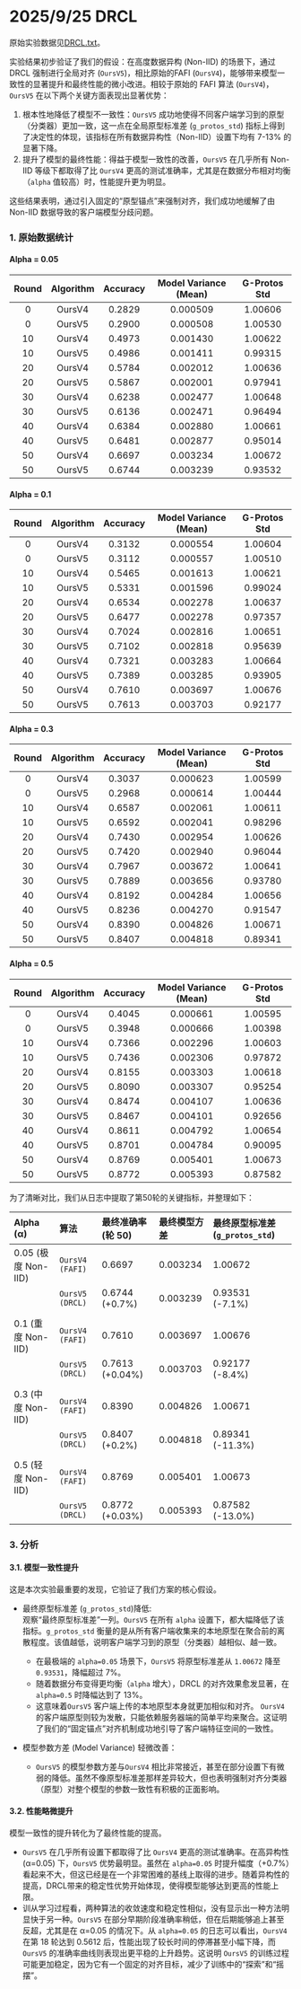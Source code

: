 # 2025/9/25 DRCL

原始实验数据见[DRCL.txt](DRCL.txt)。

实验结果初步验证了我们的假设：在高度数据异构 (Non-IID) 的场景下，通过 DRCL 强制进行全局对齐 (`OursV5`)，相比原始的FAFI (`OursV4`)，能够带来模型一致性的显著提升和最终性能的微小改进。相较于原始的 FAFI 算法 (`OursV4`)，`OursV5` 在以下两个关键方面表现出显著优势：

1.  根本性地降低了模型不一致性：`OursV5` 成功地使得不同客户端学习到的原型（分类器）更加一致，这一点在全局原型标准差 (`g_protos_std`) 指标上得到了决定性的体现，该指标在所有数据异构性（Non-IID）设置下均有 7-13% 的显著下降。
2.  提升了模型的最终性能：得益于模型一致性的改善，`OursV5` 在几乎所有 Non-IID 等级下都取得了比 `OursV4` 更高的测试准确率，尤其是在数据分布相对均衡（`alpha` 值较高）时，性能提升更为明显。

这些结果表明，通过引入固定的“原型锚点”来强制对齐，我们成功地缓解了由 Non-IID 数据导致的客户端模型分歧问题。

### 1. 原始数据统计

#### Alpha = 0.05

| Round | Algorithm | Accuracy | Model Variance (Mean) | G-Protos Std |
| :---: | :---: | :---: | :---: | :---: |
| 0 | OursV4 | 0.2829 | 0.000509 | 1.00606 |
| 0 | OursV5 | 0.2900 | 0.000508 | 1.00530 |
| 10 | OursV4 | 0.4973 | 0.001430 | 1.00622 |
| 10 | OursV5 | 0.4986 | 0.001411 | 0.99315 |
| 20 | OursV4 | 0.5784 | 0.002012 | 1.00636 |
| 20 | OursV5 | 0.5867 | 0.002001 | 0.97941 |
| 30 | OursV4 | 0.6238 | 0.002477 | 1.00648 |
| 30 | OursV5 | 0.6136 | 0.002471 | 0.96494 |
| 40 | OursV4 | 0.6384 | 0.002880 | 1.00661 |
| 40 | OursV5 | 0.6481 | 0.002877 | 0.95014 |
| 50 | OursV4 | 0.6697 | 0.003234 | 1.00672 |
| 50 | OursV5 | 0.6744 | 0.003239 | 0.93532 |

#### Alpha = 0.1

| Round | Algorithm | Accuracy | Model Variance (Mean) | G-Protos Std |
| :---: | :---: | :---: | :---: | :---: |
| 0 | OursV4 | 0.3132 | 0.000554 | 1.00604 |
| 0 | OursV5 | 0.3112 | 0.000557 | 1.00510 |
| 10 | OursV4 | 0.5465 | 0.001613 | 1.00621 |
| 10 | OursV5 | 0.5331 | 0.001596 | 0.99024 |
| 20 | OursV4 | 0.6534 | 0.002278 | 1.00637 |
| 20 | OursV5 | 0.6477 | 0.002278 | 0.97357 |
| 30 | OursV4 | 0.7024 | 0.002816 | 1.00651 |
| 30 | OursV5 | 0.7102 | 0.002818 | 0.95639 |
| 40 | OursV4 | 0.7321 | 0.003283 | 1.00664 |
| 40 | OursV5 | 0.7389 | 0.003285 | 0.93905 |
| 50 | OursV4 | 0.7610 | 0.003697 | 1.00676 |
| 50 | OursV5 | 0.7613 | 0.003703 | 0.92177 |

#### Alpha = 0.3

| Round | Algorithm | Accuracy | Model Variance (Mean) | G-Protos Std |
| :---: | :---: | :---: | :---: | :---: |
| 0 | OursV4 | 0.3037 | 0.000623 | 1.00599 |
| 0 | OursV5 | 0.2968 | 0.000614 | 1.00444 |
| 10 | OursV4 | 0.6587 | 0.002061 | 1.00611 |
| 10 | OursV5 | 0.6592 | 0.002041 | 0.98296 |
| 20 | OursV4 | 0.7430 | 0.002954 | 1.00626 |
| 20 | OursV5 | 0.7420 | 0.002940 | 0.96044 |
| 30 | OursV4 | 0.7967 | 0.003672 | 1.00641 |
| 30 | OursV5 | 0.7889 | 0.003656 | 0.93780 |
| 40 | OursV4 | 0.8192 | 0.004284 | 1.00656 |
| 40 | OursV5 | 0.8236 | 0.004270 | 0.91547 |
| 50 | OursV4 | 0.8390 | 0.004826 | 1.00671 |
| 50 | OursV5 | 0.8407 | 0.004818 | 0.89341 |

#### Alpha = 0.5

| Round | Algorithm | Accuracy | Model Variance (Mean) | G-Protos Std |
| :---: | :---: | :---: | :---: | :---: |
| 0 | OursV4 | 0.4045 | 0.000661 | 1.00595 |
| 0 | OursV5 | 0.3948 | 0.000666 | 1.00398 |
| 10 | OursV4 | 0.7366 | 0.002296 | 1.00603 |
| 10 | OursV5 | 0.7436 | 0.002306 | 0.97872 |
| 20 | OursV4 | 0.8155 | 0.003303 | 1.00618 |
| 20 | OursV5 | 0.8090 | 0.003307 | 0.95254 |
| 30 | OursV4 | 0.8474 | 0.004107 | 1.00636 |
| 30 | OursV5 | 0.8467 | 0.004101 | 0.92656 |
| 40 | OursV4 | 0.8611 | 0.004792 | 1.00654 |
| 40 | OursV5 | 0.8701 | 0.004784 | 0.90095 |
| 50 | OursV4 | 0.8769 | 0.005401 | 1.00673 |
| 50 | OursV5 | 0.8772 | 0.005393 | 0.87582 |


为了清晰对比，我们从日志中提取了第50轮的关键指标，并整理如下：

| Alpha (α) | 算法 | 最终准确率 (轮 50) | 最终模型方差 | 最终原型标准差 (`g_protos_std`) |
| :--- | :--- | :--- | :--- | :--- |
| 0.05 (极度 Non-IID) | `OursV4 (FAFI)` | 0.6697 | 0.003234 | 1.00672 |
| | `OursV5 (DRCL)` | 0.6744 (+0.7%) | 0.003239 | 0.93531 (-7.1%) |
| | | | | |
| 0.1 (重度 Non-IID) | `OursV4 (FAFI)` | 0.7610 | 0.003697 | 1.00676 |
| | `OursV5 (DRCL)` | 0.7613 (+0.04%) | 0.003703 | 0.92177 (-8.4%) |
| | | | | |
| 0.3 (中度 Non-IID) | `OursV4 (FAFI)` | 0.8390 | 0.004826 | 1.00671 |
| | `OursV5 (DRCL)` | 0.8407 (+0.2%) | 0.004818 | 0.89341 (-11.3%) |
| | | | | |
| 0.5 (轻度 Non-IID) | `OursV4 (FAFI)` | 0.8769 | 0.005401 | 1.00673 |
| | `OursV5 (DRCL)` | 0.8772 (+0.03%) | 0.005393 | 0.87582 (-13.0%) |

### 3. 分析

#### 3.1. 模型一致性提升

这是本次实验最重要的发现，它验证了我们方案的核心假设。

*   最终原型标准差 (`g_protos_std`)降低:   
观察“最终原型标准差”一列。`OursV5` 在所有 `alpha` 设置下，都大幅降低了该指标。`g_protos_std` 衡量的是从所有客户端收集来的本地原型在聚合前的离散程度。该值越低，说明客户端学习到的原型（分类器）越相似、越一致。
    *   在最极端的 `alpha=0.05` 场景下，`OursV5` 将原型标准差从 `1.00672` 降至 `0.93531`，降幅超过 7%。
    *   随着数据分布变得更均衡（`alpha` 增大），DRCL 的对齐效果愈发显著，在 `alpha=0.5` 时降幅达到了 13%。
    *   这意味着`OursV5` 客户端上传的本地原型本身就更加相似和对齐。 `OursV4` 的客户端原型则较为发散，只能依赖服务器端的简单平均来聚合。这证明了我们的“固定锚点”对齐机制成功地引导了客户端特征空间的一致性。

*   模型参数方差 (Model Variance) 轻微改善：
    *   `OursV5` 的模型参数方差与`OursV4` 相比非常接近，甚至在部分设置下有微弱的降低。虽然不像原型标准差那样差异较大，但也表明强制对齐分类器（原型）对整个模型的参数一致性有积极的正面影响。

#### 3.2. 性能略微提升

模型一致性的提升转化为了最终性能的提高。

*   `OursV5` 在几乎所有设置下都取得了比 `OursV4` 更高的测试准确率。在高异构性 (α=0.05) 下，`OursV5` 优势最明显。虽然在 `alpha=0.05` 时提升幅度（+0.7%）看起来不大，但这已经是在一个非常困难的基线上取得的进步。随着异构性的提高，DRCL带来的稳定性优势开始体现，使得模型能够达到更高的性能上限。
*   训从学习过程看，两种算法的收敛速度和稳定性相似，没有显示出一种方法明显快于另一种。`OursV5` 在部分早期阶段准确率稍低，但在后期能够追上甚至反超，尤其是在 α=0.05 的情况下。从 `alpha=0.05` 的日志可以看出，`OursV4` 在第 18 轮达到 0.5612 后，性能出现了较长时间的停滞甚至小幅下降，而 `OursV5` 的准确率曲线则表现出更平稳的上升趋势。这说明 `OursV5` 的训练过程可能更加稳定，因为它有一个固定的对齐目标，减少了训练中的“探索”和“摇摆”。
